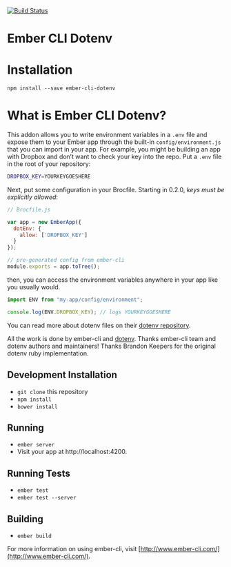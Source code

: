 [![Build Status](https://travis-ci.org/fivetanley/ember-cli-dotenv.svg)](https://travis-ci.org/fivetanley/ember-cli-dotenv)
# Ember CLI Dotenv

# Installation

`npm install --save ember-cli-dotenv`

# What is Ember CLI Dotenv?

This addon allows you to write environment variables in a `.env` file and
expose them to your Ember app through the built-in `config/environment.js`
that you can import in your app. For example, you might be building an
app with Dropbox and don’t want to check your key into the repo. Put a `.env`
file in the root of your repository:

```bash
DROPBOX_KEY=YOURKEYGOESHERE
```

Next, put some configuration in your Brocfile. Starting in 0.2.0, *keys must be explicitly allowed*:

```javascript
// Brocfile.js

var app = new EmberApp({
  dotEnv: {
    allow: ['DROPBOX_KEY']
  }
});

// pre-generated config from ember-cli
module.exports = app.toTree();
```

then, you can access the environment variables anywhere in your app like
you usually would.

```javascript
import ENV from "my-app/config/environment";

console.log(ENV.DROPBOX_KEY); // logs YOURKEYGOESHERE
```

You can read more about dotenv files on their [dotenv repository][dotenv].

All the work is done by ember-cli and [dotenv][dotenv]. Thanks ember-cli team and
dotenv authors and maintainers! Thanks Brandon Keepers for the original dotenv
ruby implementation.


## Development Installation

* `git clone` this repository
* `npm install`
* `bower install`

## Running

* `ember server`
* Visit your app at http://localhost:4200.

## Running Tests

* `ember test`
* `ember test --server`

## Building

* `ember build`

For more information on using ember-cli, visit [http://www.ember-cli.com/](http://www.ember-cli.com/).

<!-- Links -->
[dotenv]: https://github.com/motdotla/dotenv
